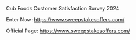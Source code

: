 Cub Foods Customer Satisfaction Survey 2024

Enter Now: https://www.sweepstakesoffers.com/

Official Page: https://www.sweepstakesoffers.com/
